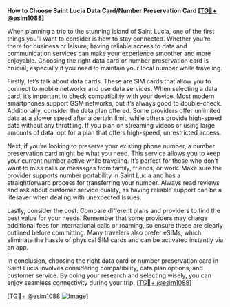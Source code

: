 **How to Choose Saint Lucia Data Card/Number Preservation Card [[TG💪+ @esim1088](https://t.me/s/esim1088)]**

When planning a trip to the stunning island of Saint Lucia, one of the first things you’ll want to consider is how to stay connected. Whether you’re there for business or leisure, having reliable access to data and communication services can make your experience smoother and more enjoyable. Choosing the right data card or number preservation card is crucial, especially if you need to maintain your local number while traveling.

Firstly, let’s talk about data cards. These are SIM cards that allow you to connect to mobile networks and use data services. When selecting a data card, it’s important to check compatibility with your device. Most modern smartphones support GSM networks, but it’s always good to double-check. Additionally, consider the data plan offered. Some providers offer unlimited data at a slower speed after a certain limit, while others provide high-speed data without any throttling. If you plan on streaming videos or using large amounts of data, opt for a plan that offers high-speed, unrestricted access.

Next, if you’re looking to preserve your existing phone number, a number preservation card might be what you need. This service allows you to keep your current number active while traveling. It’s perfect for those who don’t want to miss calls or messages from family, friends, or work. Make sure the provider supports number portability in Saint Lucia and has a straightforward process for transferring your number. Always read reviews and ask about customer service quality, as having reliable support can be a lifesaver when dealing with unexpected issues.

Lastly, consider the cost. Compare different plans and providers to find the best value for your needs. Remember that some providers may charge additional fees for international calls or roaming, so ensure these are clearly outlined before committing. Many travelers also prefer eSIMs, which eliminate the hassle of physical SIM cards and can be activated instantly via an app.

In conclusion, choosing the right data card or number preservation card in Saint Lucia involves considering compatibility, data plan options, and customer service. By doing your research and selecting wisely, you can enjoy seamless connectivity during your trip. [[TG💪+ @esim1088](https://t.me/s/esim1088)]

[[TG💪+ @esim1088](https://t.me/s/esim1088) ![Image](https://i.postimg.cc/Y0z9fWf4/image.png)]